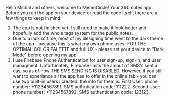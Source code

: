Hello Michal and others, welcome to MemoCircle! Your 360 notes app.
Before you run the app on your device or read the code itself, there are a few things to keep in mind:
1. The app is not finished yet. I still need to make it look better and hopefully add the whole tags system for the public notes.
2. Due to a lack of time, most of my designing time went to the dark theme of the app - because this is what my own phone uses. FOR THE OPTIMAL COLOR PALETTE and full UX - please set your device to "Dark Mode" before opening my app.
3. I use Firebase Phone Authentication for user sign-up, sign-in, and user managment. Unfortunately, Firebase limits the amout of SMS's sent a day, so as of now THE SMS SENDING IS DISABLED. However, if you still want to experiance all the app has to offer in the online tab - you can use two built-in users i created. the info for them is:
First User: phone number: +11234567891, SMS authntication code: 111222.
Second User: phone number: +11234567892, SMS authentication code: 123123.


